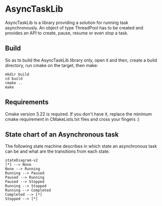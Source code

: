 # AsyncTaskLib

AsyncTaskLib is a library providing a solution for running task asynchronously.
An object of type ThreadPool has to be created and provides an API to create, 
pause, resume or even stop a task.

## Build

So as to build the AsyncTaskLib library only, open it and then, create a build directory, run cmake on the target, then make:
```
mkdir build
cd build
cmake ..
make
```

## Requirements

Cmake version 3.22 is required. If you don't have it, replace the minimum cmake requirement in CMakeLists.txt files and cross your fingers :)


## State chart of an Asynchronous task

The following state machine describes in which state an asynchronous task can be and what are the transitions from each state.

```mermaid
stateDiagram-v2
[*] --> None
None --> Running
Running --> Paused
Paused --> Running
Paused --> Stopped
Running --> Stopped
Running --> Completed
Completed --> [*]
Stopped --> [*]
```